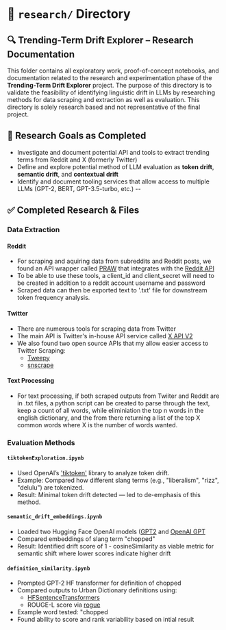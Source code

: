 # 📁 `research/` Directory  
## 🔍 Trending-Term Drift Explorer – Research Documentation

This folder contains all exploratory work, proof-of-concept notebooks, and documentation related 
to the research and experimentation phase of the **Trending-Term Drift Explorer** project. The 
purpose of this directory is to validate the feasibility of identifying linguistic drift in 
LLMs by researching methods for data scraping and extraction as well as evaluation. This directory
is solely research based and not representative of the final project. 

## 🧭 Research Goals as Completed

- Investigate and document potential API and tools to extract trending terms from Reddit and X (formerly Twitter)
- Define and explore potential method of LLM evaluation as  **token drift**, **semantic drift**, and **contextual drift**
- Identify and document tooling services that allow access to multiple LLMs (GPT-2, BERT, GPT-3.5-turbo, etc.)
--
## ✅ Completed Research & Files

### Data Extraction
#### Reddit
- For scraping and aquiring data from subreddits and Reddit posts, we found an API wrapper called [PRAW](https://praw.readthedocs.io/en/stable/getting_started/quick_start.html) that integrates with the [Reddit API](https://www.reddit.com/dev/api/)
- To be able to use these tools, a client_id and client_secret will need to be created in addition to a reddit account username and password
- Scraped data can then be exported text to '.txt' file for downstream token frequency analysis.

#### Twitter
- There are numerous tools for scraping data from Twitter
- The main API is Twitter's in-house API service called [X API V2](https://developer.x.com/en/docs/x-api)
- We also found two open source APIs that my allow easier access to Twitter Scraping:
  - [Tweepy](https://www.tweepy.org)
  - [snscrape](https://github.com/JustAnotherArchivist/snscrape)
 
#### Text Processing
- For text processing, if both scraped outputs from Twiiter and Reddit are in .txt files, a python script can be created to parse through the text, keep a count of all words, while eliminiation the top n words in the english dictionary, and the from there returning a list of the top X common words where X is the number of words wanted.

### Evaluation Methods

#### `tiktokenExploration.ipynb`
- Used OpenAI’s ['tiktoken'](https://github.com/openai/tiktoken) library to analyze token drift.
- Example: Compared how different slang terms (e.g., "liberalism", "rizz", "delulu") are tokenized.
- Result: Minimal token drift detected — led to de-emphasis of this method.

#### `semantic_drift_embeddings.ipynb`
- Loaded two Hugging Face OpenAI models ([GPT2](https://huggingface.co/docs/transformers/v4.18.0/model_doc/gpt2) and [OpenAI GPT](https://huggingface.co/docs/transformers/v4.18.0/model_doc/openai-gpt)
- Compared embeddings of slang term "chopped"
- Result: Identified drift score of 1 - cosineSimilarity as viable metric for semantic shift where lower scores indicate higher drift

#### `definition_similarity.ipynb`
- Prompted GPT-2 HF transformer for definition of chopped
- Compared outputs to Urban Dictionary definitions using:
  - [HFSentenceTransformers](https://huggingface.co/sentence-transformers)
  - ROUGE-L score via [rogue](https://pypi.org/project/rouge/)
- Example word tested: "chopped
- Found ability to score and rank variability based on intial result

